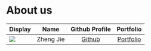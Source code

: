 # About us

Display |   Name    | Github Profile | Portfolio 
--------|:---------:|:--------------:|:---------:
![](https://via.placeholder.com/100.png?text=Photo) | Zheng Jie | [Github](https://github.com/zhengjie2002) | [Portfolio](docs/team/zhengjie2002.md)
